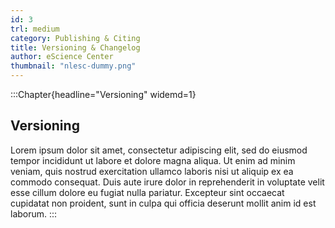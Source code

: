 ```yaml
---
id: 3
trl: medium
category: Publishing & Citing
title: Versioning & Changelog
author: eScience Center
thumbnail: "nlesc-dummy.png"
---
```


:::Chapter{headline="Versioning" widemd=1}
## Versioning

Lorem ipsum dolor sit amet, consectetur adipiscing elit, sed do eiusmod tempor incididunt ut labore et dolore magna aliqua. Ut enim ad minim veniam, quis nostrud exercitation ullamco laboris nisi ut aliquip ex ea commodo consequat. Duis aute irure dolor in reprehenderit in voluptate velit esse cillum dolore eu fugiat nulla pariatur. Excepteur sint occaecat cupidatat non proident, sunt in culpa qui officia deserunt mollit anim id est laborum.
:::